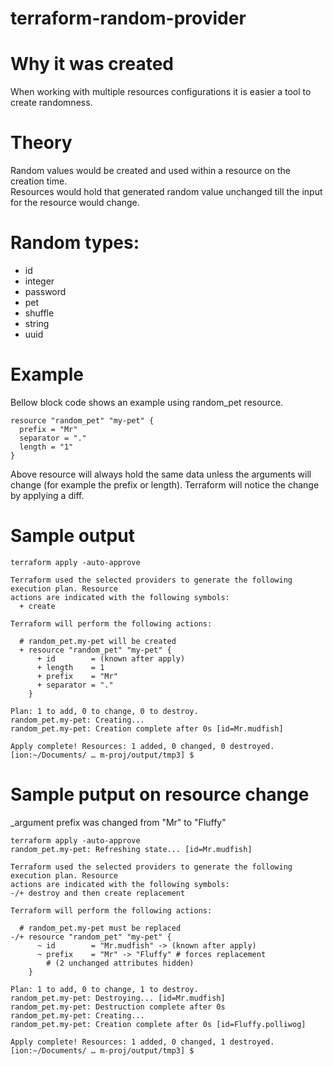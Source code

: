 # terraform-random-provider

# Why it was created
When working with multiple resources configurations it is easier a tool to create randomness.

# Theory
Random values would be created and used within a resource on the creation time.\
Resources would hold that generated random value unchanged till the input for the resource would change.

# Random types:
- id
- integer
- password
- pet
- shuffle
- string
- uuid

# Example
Bellow block code shows an example using random_pet resource.
```
resource "random_pet" "my-pet" {
  prefix = "Mr"
  separator = "."
  length = "1"
}
```
Above resource will always hold the same data unless the arguments will change (for example the prefix or length).
Terraform will notice the change by applying a diff.


# Sample output
```
terraform apply -auto-approve

Terraform used the selected providers to generate the following execution plan. Resource
actions are indicated with the following symbols:
  + create

Terraform will perform the following actions:

  # random_pet.my-pet will be created
  + resource "random_pet" "my-pet" {
      + id        = (known after apply)
      + length    = 1
      + prefix    = "Mr"
      + separator = "."
    }

Plan: 1 to add, 0 to change, 0 to destroy.
random_pet.my-pet: Creating...
random_pet.my-pet: Creation complete after 0s [id=Mr.mudfish]

Apply complete! Resources: 1 added, 0 changed, 0 destroyed.
[ion:~/Documents/ … m-proj/output/tmp3] $ 
```

# Sample putput on resource change
_argument prefix was changed from "Mr" to "Fluffy"
```
terraform apply -auto-approve
random_pet.my-pet: Refreshing state... [id=Mr.mudfish]

Terraform used the selected providers to generate the following execution plan. Resource
actions are indicated with the following symbols:
-/+ destroy and then create replacement

Terraform will perform the following actions:

  # random_pet.my-pet must be replaced
-/+ resource "random_pet" "my-pet" {
      ~ id        = "Mr.mudfish" -> (known after apply)
      ~ prefix    = "Mr" -> "Fluffy" # forces replacement
        # (2 unchanged attributes hidden)
    }

Plan: 1 to add, 0 to change, 1 to destroy.
random_pet.my-pet: Destroying... [id=Mr.mudfish]
random_pet.my-pet: Destruction complete after 0s
random_pet.my-pet: Creating...
random_pet.my-pet: Creation complete after 0s [id=Fluffy.polliwog]

Apply complete! Resources: 1 added, 0 changed, 1 destroyed.
[ion:~/Documents/ … m-proj/output/tmp3] $ 
```


